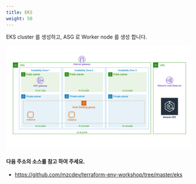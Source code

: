 ```yaml
---
title: EKS
weight: 50
---
```


EKS cluster 를 생성하고, ASG 로 Worker node 를 생성 합니다.

![EKS](../../provisioning/eks/images/terraform_eks_ach.png)

#### 다음 주소의 소스를 참고 하여 주세요.

* https://github.com/mzcdev/terraform-env-workshop/tree/master/eks

